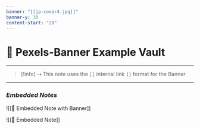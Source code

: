 ```yaml
---
banner: "[[jp-cover4.jpg]]"
banner-y: 30
content-start: "20"
---
```

# 🚩 Pexels-Banner Example Vault

---

> [!info] ⇢ This note uses the `[[` internal link `]]` format for the Banner

---
### *Embedded Notes*

![[📜 Embedded Note with Banner]]

![[📃 Embedded Note]]
